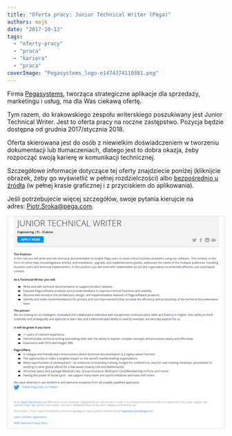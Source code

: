 ```yaml
---
title: "Oferta pracy: Junior Technical Writer (Pega)"
authors: mojk
date: "2017-10-13"
tags:
  - "oferty-pracy"
  - "praca"
  - "kariera"
  - "praca"
coverImage: "Pegasystems_logo-e1474374110381.png"
---
```


Firma [Pegasystems](https://www.pega.com/), tworząca strategiczne aplikacje dla
sprzedaży, marketingu i usług, ma dla Was ciekawą ofertę.

Tym razem, do krakowskiego zespołu writerskiego poszukiwany jest Junior
Technical Writer. Jest to oferta pracy na roczne zastępstwo. Pozycja będzie
dostępna od grudnia 2017/stycznia 2018.

Oferta skierowana jest do osób z niewielkim doświadczeniem w tworzeniu
dokumentacji lub tłumaczeniach, dlatego jest to dobra okazja, żeby rozpocząć
swoją karierę w komunikacji technicznej.

Szczegółowe informacje dotyczące tej oferty znajdziecie poniżej (kliknijcie
obrazek, żeby go wyświetlić w pełnej rozdzielczości)
albo [bezpośrednio u źródła](https://www.pega.com/about/careers/engineering/junior-technical-writer) (w
pełnej krasie graficznej i z przyciskiem do aplikowania).

Jeśli potrzebujecie więcej szczegółów, swoje pytania kierujcie na
adres: [Piotr.Sroka@pega.com](mailto:Piotr.Sroka@pega.com).

[![](images/pega-junior-tech-writer.png)](http://techwriter.pl/wp-content/uploads/2017/10/pega-junior-tech-writer.png)
